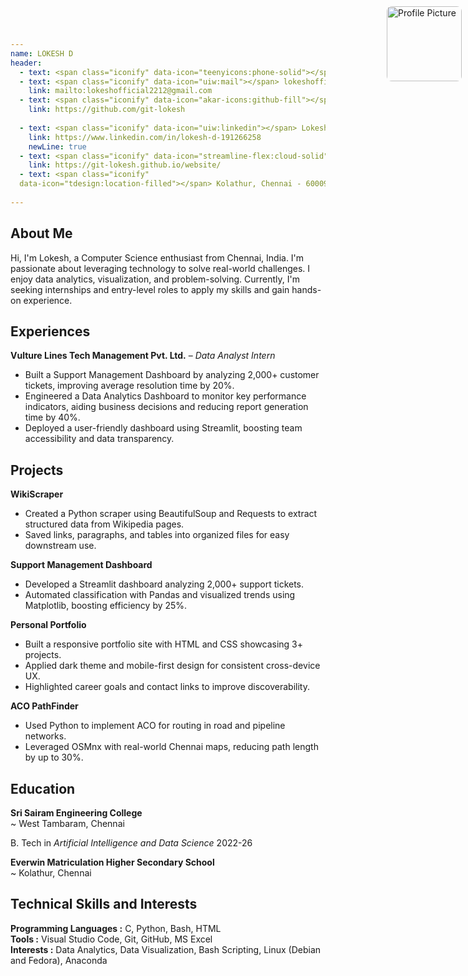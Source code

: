 ```yaml
---
name: LOKESH D
header:
  - text: <span class="iconify" data-icon="teenyicons:phone-solid"></span> (+91) 6369391995 
  - text: <span class="iconify" data-icon="uiw:mail"></span> lokeshofficial2212@gmail.com
    link: mailto:lokeshofficial2212@gmail.com
  - text: <span class="iconify" data-icon="akar-icons:github-fill"></span> git-lokesh
    link: https://github.com/git-lokesh
    
  - text: <span class="iconify" data-icon="uiw:linkedin"></span> Lokesh D
    link: https://www.linkedin.com/in/lokesh-d-191266258
    newLine: true
  - text: <span class="iconify" data-icon="streamline-flex:cloud-solid"></span> Portfolio
    link: https://git-lokesh.github.io/website/
  - text: <span class="iconify" 
  data-icon="tdesign:location-filled"></span> Kolathur, Chennai - 600099
   
---
```


<img src="https://github.com/git-lokesh/image/blob/main/edumate.png?raw=true" alt="Profile Picture" style="position: absolute; top:10px; right: 10px; width: 120px; height: auto; border-radius: 8px;" />

## About Me

Hi, I'm Lokesh, a Computer Science enthusiast from Chennai, India. I'm passionate about leveraging technology to solve real-world challenges. I enjoy data analytics, visualization, and problem-solving. Currently, I'm seeking internships and entry-level roles to apply my skills and gain hands-on experience.

## Experiences

**Vulture Lines Tech Management Pvt. Ltd.** – *Data Analyst Intern*

- Built a Support Management Dashboard by analyzing 2,000+ customer tickets, improving average resolution time by 20%.
- Engineered a Data Analytics Dashboard to monitor key performance indicators, aiding business decisions and reducing report generation time by 40%.
- Deployed a user-friendly dashboard using Streamlit, boosting team accessibility and data transparency.

## Projects

**WikiScraper**  
- Created a Python scraper using BeautifulSoup and Requests to extract structured data from Wikipedia pages.  
- Saved links, paragraphs, and tables into organized files for easy downstream use.

**Support Management Dashboard**  
- Developed a Streamlit dashboard analyzing 2,000+ support tickets.  
- Automated classification with Pandas and visualized trends using Matplotlib, boosting efficiency by 25%.

**Personal Portfolio**  
- Built a responsive portfolio site with HTML and CSS showcasing 3+ projects.  
- Applied dark theme and mobile-first design for consistent cross-device UX.  
- Highlighted career goals and contact links to improve discoverability.

**ACO PathFinder**  
- Used Python to implement ACO for routing in road and pipeline networks.  
- Leveraged OSMnx with real-world Chennai maps, reducing path length by up to 30%.






## Education

**Sri Sairam Engineering College**    
~ West Tambaram, Chennai

B. Tech in *Artificial Intelligence and Data Science* 2022-26  

**Everwin Matriculation Higher Secondary School**  
~ Kolathur, Chennai

## Technical Skills and Interests

**Programming Languages :** C, Python, Bash, HTML  
**Tools :** Visual Studio Code, Git, GitHub, MS Excel  
**Interests :** Data Analytics, Data Visualization, Bash Scripting, Linux (Debian and Fedora), Anaconda